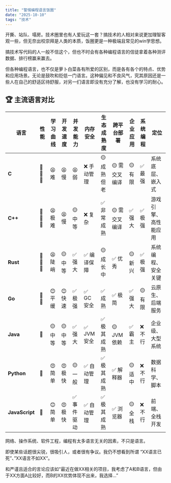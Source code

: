 ```yaml
---
title: "警惕编程语言饭圈"
date: "2025-10-10"
tags: "技术"
---
```


开撕、站队、塌房。技术圈里也有人爱玩这一套？搞技术的人相对来说更加理智客观一些，但无奈出校崇拜是人类的本质，饭圈更是一种极端且常见的win学思想。

搞技术写代码的人一般不信这个，但也不时会有各种编程语言的信徒拿着各种测评数据、排行榜赢来赢去。

但各种编程语言，也不仅是萝卜白菜各有所爱的区别，而是各有各个的特点、优势和应用场景。无论是鼓吹和贬低一门语言。这种偏见和不良风气，究其原因还是一些人在自己的舒适区待舒服，对另一们语言即没有充分了解，也没有学习的耐心。

## **🏆 主流语言对比**

| **语言** | **性能** | **学习曲线** | **开发速度** | **并发能力** | **内存安全** | **生态成熟度** | **跨平台部署** | **企业应用** | **系统编程** | **定位** |
|---|---|---|---|---|---|---|---|---|---|---|
| **C** | 🚀🚀🚀 | 😫 难 | 😫 慢 | 😫 弱 | ❌ 手动管理 | 🟡 成熟但老 | 🟡 需交叉编译 | 🟡 有限 | ✅ 最强 | 系统底层、嵌入式 |
| **C++** | 🚀🚀🚀 | 😫 极难 | 😫 慢 | 🟡 中等 | ❌ 复杂 | ✅ 非常成熟 | 🟡 需交叉编译 | ✅ 强大 | ✅ 极强 | 游戏引擎、高性能应用 |
| **Rust** | 🚀🚀🚀 | 😫 陡峭 | 🟡 中等 | ✅ 强大 | ✅ 编译保障 | 🟡 成长中 | ✅ 优秀 | 🟡 新兴 | ✅ 极强 | 系统编程、安全关键 |
| **Go** | 🚀🚀 | 😊 平缓 | 😊 快速 | ✅ 极强 | ✅ GC安全 | ✅ 成熟 | ✅ 极简 | ✅ 强大 | 🟡 有限 | 云原生、后端服务 |
| **Java** | 🚀 | 🟡 中等 | 🟡 中等 | ✅ 强大 | ✅ JVM安全 | ✅ 极其成熟 | 🟡 JVM依赖 | ✅ 霸主 | ❌ 不行 | 企业级、大型系统 |
| **Python** | 🐢 | 😍 简单 | 😍 极快 | 🟡 一般 | ✅ 自动管理 | ✅ 极其成熟 | ✅ 解释器 | 🟡 适中 | ❌ 不行 | 数据科学、脚本 |
| **JavaScript** | 🐢 | 😊 简单 | 😍 极快 | ✅ 事件驱动 | ✅ 自动管理 | ✅ 极其成熟 | ✅ 浏览器 | 🟡 全栈 | ❌ 不行 | 前端、全栈开发 |


网络、操作系统、软件工程，编程有太多语言无关的因素，不只是语言。

即使某些话题很尖锐，很吸引人，或者很有争议。我仍不想看到所谓 “XX语言已死”、”XX语言不如XX“。

和严谨且适合的言论应该如“最近在做XX相关的项目，我考虑了A和B语言，但由于XX方面A比较好，而B的XX优势体现不出来，我选择…”